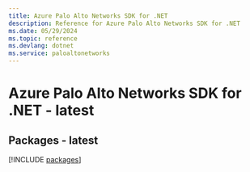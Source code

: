 ```yaml
---
title: Azure Palo Alto Networks SDK for .NET
description: Reference for Azure Palo Alto Networks SDK for .NET
ms.date: 05/29/2024
ms.topic: reference
ms.devlang: dotnet
ms.service: paloaltonetworks
---
```

# Azure Palo Alto Networks SDK for .NET - latest
## Packages - latest
[!INCLUDE [packages](palo-alto-networks-index.md)]